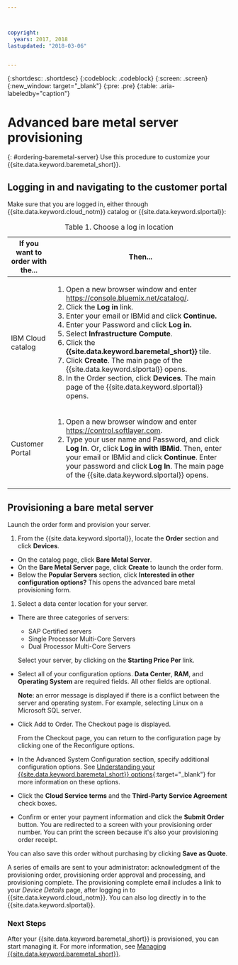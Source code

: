 ```yaml
---



copyright:
  years: 2017, 2018
lastupdated: "2018-03-06"


---
```


{:shortdesc: .shortdesc}
{:codeblock: .codeblock}
{:screen: .screen}
{:new_window: target="_blank"}
{:pre: .pre}
{:table: .aria-labeledby="caption"}


# Advanced bare metal server provisioning
{: #ordering-baremetal-server}
Use this procedure to customize your {{site.data.keyword.baremetal_short}}.

## Logging in and navigating to the customer portal
Make sure that you are logged in, either through {{site.data.keyword.cloud_notm}} catalog or {{site.data.keyword.slportal}}:

  <table>
   <CAPTION>Table 1. Choose a log in location</CAPTION>
   <THEAD>
   <TR>
   <th>If you want to order with the...</th>
   <th>Then...</th>
   </TR>
   </THEAD>
   <TBODY>
   <tr>
   <td>IBM Cloud catalog</td>
   <td>
   <ol>
   <li>Open a new browser window and enter  <a href="https://console.bluemix.net/catalog/">https://console.bluemix.net/catalog/</a>.</li>
   <li>Click the <b>Log in</b> link. </li>
   <li>Enter your email or IBMid and click <b>Continue.</b></li>
   <li>Enter your Password and click <b>Log in.</b></li>
   <li>Select <b>Infrastructure</b> <b>Compute</b>.</li>
   <li>Click the <b>{{site.data.keyword.baremetal_short}}</b> tile.</li>
   <li>Click <b>Create</b>. The main page of the {{site.data.keyword.slportal}} opens.</li>
   <li>In the Order section, click <b>Devices</b>. The main page of the {{site.data.keyword.slportal}} opens.</li>
   </ol>
   </td>
   </tr>
   <tr>
   <td>Customer Portal</td>
   <td>
   <ol>
   <li>Open a new browser window and enter <a href="https://control.softlayer.com">https://control.softlayer.com</a>.</li>
   <li>Type your user name and Password, and click <b>Log In</b>. Or, click <b>Log in with IBMid</b>. Then, enter your email or IBMid and click <b>Continue</b>. Enter your password and click <b>Log In</b>. The main page of the {{site.data.keyword.slportal}} opens.</li>
   </ol>
   </td>
   </tr>
   </TBODY>
   </table>

## Provisioning a bare metal server
Launch the order form and provision your server.
1.	From the {{site.data.keyword.slportal}}, locate the **Order** section and click **Devices**.
* On the catalog page, click **Bare Metal Server**.
* On the **Bare Metal Server** page, click **Create** to launch the order form.
* Below the **Popular Servers** section, click **Interested in other configuration options?** This opens the advanced bare metal provisioning form.

1. Select a data center location for your server.
* There are three categories of servers:
  * SAP Certified servers
  * Single Processor Multi-Core Servers
  * Dual Processor Multi-Core Servers

  Select your server, by clicking on the **Starting Price Per** link.
* Select all of your configuration options. **Data Center**, **RAM**, and **Operating System** are required fields. All other fields are optional.

  **Note**: an error message is displayed if there is a conflict between the server and operating system. For example, selecting Linux on a Microsoft SQL server.
* Click Add to Order. The Checkout page is displayed.

  From the Checkout page, you can return to the configuration page by clicking one of the Reconfigure options.
* In the Advanced System Configuration section, specify additional configuration options. See [Understanding your  {{site.data.keyword.baremetal_short}} options](../bare-metal/configuring.html){:target="_blank"} for more information on these options.

*   Click the **Cloud Service terms** and the **Third-Party Service Agreement** check boxes.
*   Confirm or enter your payment information and click the **Submit Order** button. You are redirected to a screen with your provisioning order number. You can print the screen because it's also your provisioning order receipt.

  You can also save this order without purchasing by clicking **Save as Quote**.

 A series of emails are sent to your administrator: acknowledgment of the provisioning order, provisioning order approval and processing, and provisioning complete. The provisioning complete email includes a link to your *Device Details* page, after logging in to {{site.data.keyword.cloud_notm}}. You can also log directly in to the {{site.data.keyword.slportal}}.

### Next Steps
After your {{site.data.keyword.baremetal_short}} is provisioned, you can start managing it. For more information, see [Managing {{site.data.keyword.baremetal_short}}](../bare-metal/managing.html).
